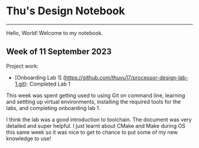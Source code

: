 # Thu's Design Notebook
---

Hello, World! Welcome to my notebook.

## Week of 11 September 2023
Project work:
* [Onboarding Lab 1] (https://github.com/thuvu17/processor-design-lab-1.git): Completed Lab 1

This week was spent getting used to using Git on command line, learning and settting up virtual environments, installing the required tools for the labs, and completing onboarding lab 1.

I think the lab was a good introduction to toolchain. The document was very detailed and super helpful. I just learnt about CMake and Make during OS this same week so it was nice to get to chance to put some of my new knowledge to use!
